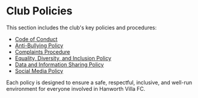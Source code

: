 # Club Policies

This section includes the club's key policies and procedures:

- [Code of Conduct](code-of-conduct.md)
- [Anti-Bullying Policy](anti-bullying.md)
- [Complaints Procedure](complaints-procedure.md)
- [Equality, Diversity, and Inclusion Policy](equality-diversity.md)
- [Data and Information Sharing Policy](data-information.md)
- [Social Media Policy](social-media.md)

Each policy is designed to ensure a safe, respectful, inclusive, and well-run environment for everyone involved in Hanworth Villa FC.
